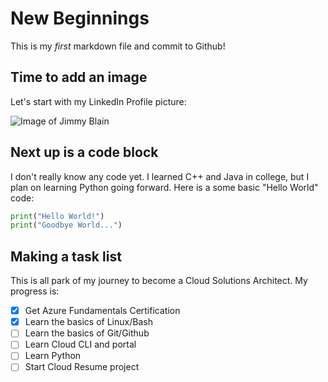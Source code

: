 # New Beginnings
This is my *first* markdown file and commit to Github!

## Time to add an image
Let's start with my LinkedIn Profile picture:

![Image of Jimmy Blain](https://media.licdn.com/dms/image/v2/D4E03AQFbZnH1-TWHzQ/profile-displayphoto-shrink_400_400/profile-displayphoto-shrink_400_400/0/1730240859222?e=1735776000&v=beta&t=s81gHs1fXKmtI6GVhEOcRMeWw9gsuuaoZkziHbf55ho)

## Next up is a code block
I don't really know any code yet. I learned C++ and Java in college, but I plan on learning Python going forward.
Here is a some basic "Hello World" code:

``` python
print("Hello World!")
print("Goodbye World...")
```

## Making a task list
This is all park of my journey to become a Cloud Solutions Architect. My progress is:
- [x] Get Azure Fundamentals Certification
- [x] Learn the basics of Linux/Bash
- [ ] Learn the basics of Git/Github
- [ ] Learn Cloud CLI and portal
- [ ] Learn Python
- [ ] Start Cloud Resume project

